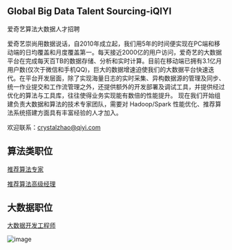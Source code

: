 Global Big Data Talent Sourcing-iQIYI
------------------------------
爱奇艺算法大数据人才招聘

爱奇艺崇尚用数据说话，自2010年成立起，我们用5年的时间便实现在PC端和移动端的日均覆盖和月度覆盖第一。每天接近2000亿的用户访问，爱奇艺的大数据平台在完成每天百TB的数据存储、分析和实时计算。目前在移动端已拥有3.1亿月用户数(仅次于微信和手机QQ)，巨大的数据增速迫使我们的大数据平台快速迭代。在平台开发层面，除了实现海量日志的实时采集、异构数据源的管理及同步、统一作业提交和工作流管理之外，还提供额外的开发部署及调试工具，并提供经过优化的算法与工具库，往往使得业务实现能有数倍的性能提升。
现在我们开始组建负责大数据和算法的技术专家团队，需要对 Hadoop/Spark 性能优化、推荐算法系统搭建方面具有丰富经验的人才加入。

欢迎联系：crystalzhao@qiyi.com

## 算法类职位

[推荐算法专家](http://zhaopin.iqiyi.com/job-detail-info.html?id=517)

[推荐算法高级经理](http://zhaopin.iqiyi.com/job-detail-info.html?id=330)

## 大数据职位

[大数据开发工程师](http://zhaopin.iqiyi.com/job-detail-info.html?id=342)

![image](https://ss0.bdstatic.com/94oJfD_bAAcT8t7mm9GUKT-xh_/timg?image&quality=100&size=b4000_4000&sec=1489816458&di=4b4f2d1e6cc8b213fdb8def0d0120a20&src=http://qyj.youth.cn/.xwtt/201210/W020121030511608537483.jpg)



